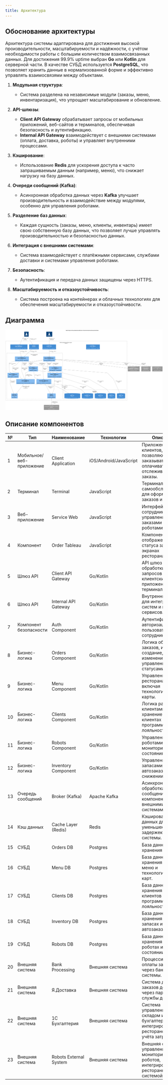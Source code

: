```yaml
---
title: Архитектура
---
```


## Обоснование архитектуры

Архитектура системы адаптирована для достижения высокой производительности, масштабируемости и надёжности, с учётом необходимости работы с большим количеством взаимосвязанных данных. Для достижения 99.9% uptime выбран **Go** или **Kotlin** для серверной части. В качестве СУБД используется **PostgreSQL**, что позволяет хранить данные в нормализованной форме и эффективно управлять взаимосвязями между объектами.

1. **Модульная структура**:
   
    - Система разделена на независимые модули (заказы, меню, инвентаризация), что упрощает масштабирование и обновление.
   
2. **API-шлюзы**:

    - **Client API Gateway** обрабатывает запросы от мобильных приложений, веб-сайтов и терминалов, обеспечивая безопасность и аутентификацию.
    - **Internal API Gateway** взаимодействует с внешними системами (оплата, доставка, роботы) и управляет внутренними процессами.

3. **Кэширование**:
   
    - Использование **Redis** для ускорения доступа к часто запрашиваемым данным (например, меню), что снижает нагрузку на базу данных.

4. **Очереди сообщений (Kafka)**:
   
    - Асинхронная обработка данных через **Kafka** улучшает производительность и взаимодействие между модулями, особенно для управления роботами.

5. **Разделение баз данных**:
   
    - Каждая сущность (заказы, меню, клиенты, инвентарь) имеет свою собственную базу данных, что позволяет лучше управлять производительностью и безопасностью данных.

6. **Интеграция с внешними системами**:
   
    - Система взаимодействует с платёжными сервисами, службами доставки и системами управления роботами.

7. **Безопасность**:
   
    - Аутентификация и передача данных защищены через HTTPS.

8.  **Масштабируемость и отказоустойчивость**:
   
    - Система построена на контейнерах и облачных технологиях для обеспечения масштабируемости и отказоустойчивости.

## Диаграмма

![](diagrams/out/c3.svg)

## Описание компонентов

| №   | Тип                | Наименование           | Технологии         | Описание                                                                                   |
|-----|--------------------|------------------------|--------------------|--------------------------------------------------------------------------------------------|
| 1   | Мобильное/веб-приложение | Client Application   | iOS/Android/JavaScript | Приложение для клиентов, позволяющее заказывать блюда, оплачивать и отслеживать заказы.     |
| 2   | Терминал           | Terminal               | JavaScript         | Терминал самообслуживания для оформления заказов и оплаты.                                 |
| 3   | Веб-приложение     | Service Web            | JavaScript         | Интерфейс для сотрудников для управления меню, заказами и роботами.                        |
| 4   | Компонент          | Order Tableau          | JavaScript         | Компонент отображения статуса заказов на экранах ресторана.                                |
| 5   | Шлюз API           | Client API Gateway     | Go/Kotlin          | API шлюз для обработки запросов от клиентских приложений и терминалов.                     |
| 6   | Шлюз API           | Internal API Gateway   | Go/Kotlin          | Внутренний шлюз для интеграции систем и внешних сервисов.                                  |
| 7   | Компонент безопасности | Auth Component        | Go/Kotlin          | Аутентификация и авторизация пользователей и сотрудников.                                  |
| 8   | Бизнес-логика      | Orders Component       | Go/Kotlin          | Логика обработки заказов, их создание, изменение и управление статусами.                   |
|9   | Бизнес-логика      | Menu Component         | Go/Kotlin          | Управление меню ресторана, включая технологические карты.                                  |
| 10  | Бизнес-логика      | Clients Component      | Go/Kotlin          | Логика работы с клиентами, хранение данных о клиентах и программа лояльности.              |
| 11  | Бизнес-логика      | Robots Component       | Go/Kotlin          | Управление роботами и мониторинг их состояния.                                             |
| 12  | Бизнес-логика      | Inventory Component    | Go/Kotlin          | Управление запасами, автозаказы при снижении запасов.                                      |
| 13  | Очередь сообщений  | Broker (Kafka)         | Apache Kafka       | Асинхронная обработка сообщений между компонентами и внешними системами.                   |
| 14  | Кэш данных         | Cache Layer (Redis)    | Redis              | Кэширование данных для уменьшения задержек в работе системы.                              |
| 15  | СУБД               | Orders DB              | Postgres           | База данных для хранения заказов.                                                          |
| 16  | СУБД               | Menu DB                | Postgres           | База данных для хранения данных меню и технологических карт.                               |
| 17  | СУБД               | Clients DB             | Postgres           | База данных для хранения данных клиентов и программы лояльности.                           |
| 18  | СУБД               | Inventory DB           | Postgres           | База данных для хранения данных о запасах и автозаказах.                                   |
| 19  | СУБД               | Robots DB              | Postgres           | База данных для хранения данных о роботах и их состоянии.                                  |
| 20    | Внешняя система | Bank Processing            | Внешняя система    | Процессинг оплаты заказов через банковские системы.                                                 |
| 21    | Внешняя система | Я.Доставка                 | Внешняя система    | Система доставки заказов до клиента через партнёрские службы доставки.                              |
| 22    | Внешняя система | 1С Бухгалтерия             | Внешняя система    | Система управления складом и бухгалтерией, интегрированная с рестораном для учёта затрат.           |
| 23    | Внешняя система | Robots External System     | Внешняя система    | Внешняя система управления и мониторинга роботов, интегрированная с ресторанной системой.           |